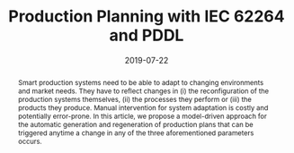 ---
abstract: Smart production systems need to be able to adapt to changing environments
  and market needs. They have to reflect changes in (i) the reconfiguration of the
  production systems themselves, (ii) the processes they perform or (iii) the products
  they produce. Manual intervention for system adaptation is costly and potentially
  error-prone. In this article, we propose a model-driven approach for the automatic
  generation and regeneration of production plans that can be triggered anytime a
  change in any of the three aforementioned parameters occurs.
authors:
- Bernhard Wally
- Ji&#345;í Vysko&#269;il
- Petr Novak
- Christian Huemer
- Radek Sindelar
- P. Kadera
- Alexandra Mazak
- Manuel Wimmer
date: '2019-07-22'
featured: false
links:
- name: Publik
  url: https://publik.tuwien.ac.at/showentry.php?ID=281395&lang=1
publication_types:
- '0'
publishDate: '2019-07-22'
title: Production Planning with IEC 62264 and PDDL
url_pdf: ''
---